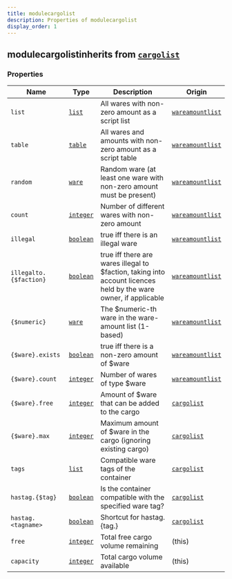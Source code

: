 ```yaml
---
title: modulecargolist
description: Properties of modulecargolist
display_order: 1
---
```


## modulecargolistinherits from [`cargolist`](./cargolist.html)

### Properties

| Name | Type | Description | Origin |
|------|------|-------------|--------|
| `list` | [`list`](./list.html) | All wares with non-zero amount as a script list | [`wareamountlist`](./wareamountlist.html) |
| `table` | [`table`](./table.html) | All wares and amounts with non-zero amount as a script table | [`wareamountlist`](./wareamountlist.html) |
| `random` | [`ware`](./ware.html) | Random ware (at least one ware with non-zero amount must be present) | [`wareamountlist`](./wareamountlist.html) |
| `count` | [`integer`](./integer.html) | Number of different wares with non-zero amount | [`wareamountlist`](./wareamountlist.html) |
| `illegal` | [`boolean`](./boolean.html) | true iff there is an illegal ware | [`wareamountlist`](./wareamountlist.html) |
| `illegalto.{$faction}` | [`boolean`](./boolean.html) | true iff there are wares illegal to $faction, taking into account licences held by the ware owner, if applicable | [`wareamountlist`](./wareamountlist.html) |
| `{$numeric}` | [`ware`](./ware.html) | The $numeric-th ware in the ware-amount list (1-based) | [`wareamountlist`](./wareamountlist.html) |
| `{$ware}.exists` | [`boolean`](./boolean.html) | true iff there is a non-zero amount of $ware | [`wareamountlist`](./wareamountlist.html) |
| `{$ware}.count` | [`integer`](./integer.html) | Number of wares of type $ware | [`wareamountlist`](./wareamountlist.html) |
| `{$ware}.free` | [`integer`](./integer.html) | Amount of $ware that can be added to the cargo | [`cargolist`](./cargolist.html) |
| `{$ware}.max` | [`integer`](./integer.html) | Maximum amount of $ware in the cargo (ignoring existing cargo) | [`cargolist`](./cargolist.html) |
| `tags` | [`list`](./list.html) | Compatible ware tags of the container | [`cargolist`](./cargolist.html) |
| `hastag.{$tag}` | [`boolean`](./boolean.html) | Is the container compatible with the specified ware tag? | [`cargolist`](./cargolist.html) |
| `hastag.<tagname>` | [`boolean`](./boolean.html) | Shortcut for hastag.{tag.<tagname>} | [`cargolist`](./cargolist.html) |
| `free` | [`integer`](./integer.html) | Total free cargo volume remaining | (this) |
| `capacity` | [`integer`](./integer.html) | Total cargo volume available | (this) |

